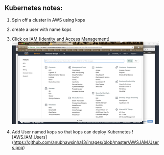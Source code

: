 ## Kubernetes notes:
1) Spin off a cluster in AWS using kops
2) create a user with name kops
3) Click on IAM (Identity and Access Management)
![alt text](https://github.com/anubhawsinha13/images/blob/master/IAM.png)

4) Add User named kops so that kops can deploy Kubernetes
![AWS.IAM.Users] (https://github.com/anubhawsinha13/images/blob/master/AWS.IAM.Users.png)
